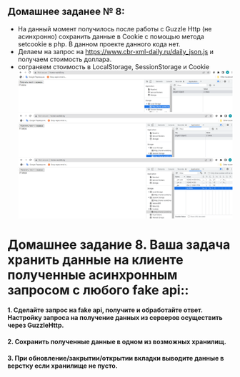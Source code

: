 ## Домашнее заданее № 8:

- На данный момент получилось после работы с Guzzle Http (не асинхронно) сохранить данные в Cookie c помощью метода setcookie в php. В данном проекте данного кода нет.
- Делаем на запрос на https://www.cbr-xml-daily.ru/daily_json.js и получаем стоимость доллара.
- сограняем стоимость в LocalStorage, SessionStorage и Cookie
![img_2.png](img_2.png)
![img_3.png](img_3.png)
![img_4.png](img_4.png)
# Домашнее задание 8. Ваша задача хранить данные на клиенте полученные асинхронным запросом с любого fake api::
#### 1. Сделайте запрос на fake api, получите и обработайте ответ. Настройку запроса на получение данных из серверов осуществить через GuzzleHttp.
#### 2. Сохранить полученные данные в одном из возможных хранилищ.
#### 3. При обновление/закрытии/открытии вкладки выводите данные в верстку если хранилище не пусто.

 
